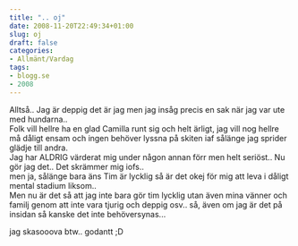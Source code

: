 ```yaml
---
title: ".. oj"
date: 2008-11-20T22:49:34+01:00
slug: oj
draft: false
categories:
- Allmänt/Vardag
tags:
- blogg.se
- 2008
---
```

Alltså.. Jag är deppig det är jag men jag insåg precis en sak när jag var ute med hundarna..  
Folk vill hellre ha en glad Camilla runt sig och helt ärligt, jag vill nog hellre må dåligt ensam och ingen behöver lyssna på skiten iaf sålänge jag sprider glädje till andra.  
Jag har ALDRIG värderat mig under någon annan förr men helt seriöst.. Nu gör jag det.. Det skrämmer mig iofs..  
men ja, sålänge bara äns Tim är lycklig så är det okej för mig att leva i dåligt mental stadium liksom..  
Men nu är det så att jag inte bara gör tim lycklig utan även mina vänner och familj genom att inte vara tjurig och deppig osv.. så, även om jag är det på insidan så kanske det inte behöversynas...  
  
jag skasooova btw.. godantt ;D